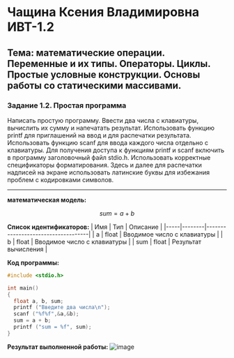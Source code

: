 # Чащина Ксения Владимировна ИВТ-1.2

## Тема: математические операции. Переменные и их типы. Операторы. Циклы. Простые условные конструкции. Основы работы со статическими массивами.


### **Задание 1.2.** Простая программа
Написать простую программу. Ввести два числа с клавиатуры, вычислить их сумму и напечатать результат. Использовать функцию printf
для приглашений на ввод и для распечатки результата. Использовать
функцию scanf для ввода каждого числа отдельно с клавиатуры. Для
получения доступа к функциям printf и scanf включить в программу заголовочный файл stdio.h. Использовать корректные спецификаторы форматирования. Здесь и далее для распечатки надписей на
экране использовать латинские буквы для избежания проблем с кодировками символов.

_ _ _

**математическая модель:**

$$
sum = a + b
$$

**Список идентификаторов:**
| Имя | Тип    | Описание                           |
|-----|--------|------------------------------------|
| a   | float    | Вводимое число с клавиатуры        |
| b   | float    | Вводимое число с клавиатуры        |
| sum | float    | Результат вычисления               |

**Код программы:**
```c
#include <stdio.h>

int main()
{
  float a, b, sum;
  printf ("Введите два числа\n");
  scanf ("%f%f",&a,&b);
  sum = a + b;
  printf ("sum = %f", sum);
}
```

**Результат выполненной работы:**
![image]()
